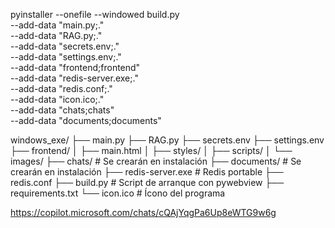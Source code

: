 pyinstaller --onefile --windowed build.py \
  --add-data "main.py;." \
  --add-data "RAG.py;." \
  --add-data "secrets.env;." \
  --add-data "settings.env;." \
  --add-data "frontend;frontend" \
  --add-data "redis-server.exe;." \
  --add-data "redis.conf;." \
  --add-data "icon.ico;." \
  --add-data "chats;chats" \
  --add-data "documents;documents"



windows_exe/
├── main.py
├── RAG.py
├── secrets.env
├── settings.env
├── frontend/
│   ├── main.html
│   ├── styles/
│   ├── scripts/
│   └── images/
├── chats/              # Se crearán en instalación
├── documents/          # Se crearán en instalación
├── redis-server.exe    # Redis portable
├── redis.conf
├── build.py            # Script de arranque con pywebview
├── requirements.txt
└── icon.ico            # Ícono del programa

https://copilot.microsoft.com/chats/cQAjYqgPa6Up8eWTG9w6g